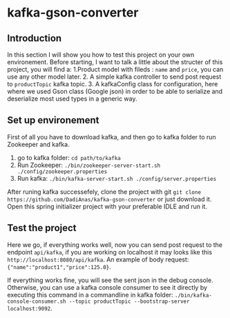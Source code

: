 # kafka-gson-converter

## Introduction 
In this section I will show you how to test this project on your own environement. 
Before starting, I want to talk a little about the structer of this project, you will find a:
  1.Product model with fileds : `name` and `price`, you can use any other model later.
  2. A simple kafka controller to send post request to `productTopic` kafka topic.
  3. A kafkaConfig class for configuration, here where we used Gson class (Google json) in order to be able to serialize and deserialize most used types in a generic way.
 
## Set up environement

First of all you have to download kafka, and then go to kafka folder to run Zookeeper and kafka.

1. go to kafka folder:
  `cd path/to/kafka`
2. Run Zookeeper:
  `./bin/zookeeper-server-start.sh ./config/zookeeper.properties`
3. Run kafka:
  `./bin/kafka-server-start.sh ./config/server.properties`
 
After runing kafka successefely, clone the project with git `git clone https://github.com/DadiAnas/kafka-gson-converter` or just download it.
Open this spring initializer project with your preferable IDLE and run it.

## Test the project

Here we go, if everything works well, now you can send post request to the endpoint `api/kafka`, if you are working on localhost it may looks like this
`http://localhost:8080/api/kafka`.
An example of body request: `{"name":"product1","price":125.0}`.

If everything works fine, you will see the sent json in the debug console. 
Otherwise, you can use a kafka console consumer to see it directly by executing this command in a commandline in kafka folder:
`./bin/kafka-console-consumer.sh --topic productTopic --bootstrap-server localhost:9092`.
